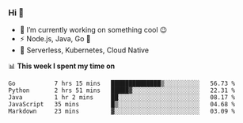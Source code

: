 ### Hi 👋

<!--
**nodejh/nodejh** is a ✨ _special_ ✨ repository because its `README.md` (this file) appears on your GitHub profile.

Here are some ideas to get you started:

- 🔭 I’m currently working on ...
- 🌱 I’m currently learning ...
- 👯 I’m looking to collaborate on ...
- 🤔 I’m looking for help with ...
- 💬 Ask me about ...
- 📫 How to reach me: ...
- 😄 Pronouns: ...
- ⚡ Fun fact: ...
-->

- 🔭 I’m currently working on something cool :wink:
- ⚡ Node.js, Java, Go :thought_balloon:
- 🤖 Serverless, Kubernetes, Cloud Native

📊 **This week I spent my time on**

<!--START_SECTION:waka-->
```text
Go           7 hrs 15 mins   ██████████████▒░░░░░░░░░░   56.73 % 
Python       2 hrs 51 mins   █████▓░░░░░░░░░░░░░░░░░░░   22.31 % 
Java         1 hr 2 mins     ██░░░░░░░░░░░░░░░░░░░░░░░   08.17 % 
JavaScript   35 mins         █▒░░░░░░░░░░░░░░░░░░░░░░░   04.68 % 
Markdown     23 mins         ▓░░░░░░░░░░░░░░░░░░░░░░░░   03.09 % 
```
<!--END_SECTION:waka-->


<!--
:traffic_light: **Visitors**

![visitors](https://visitor-badge.glitch.me/badge?page_id=nodejh.nodejh)
-->
